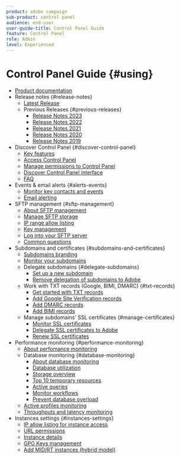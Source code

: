 ```yaml
---
product: adobe campaign
sub-product: control panel
audience: end-user
user-guide-title: Control Panel Guide
feature: Control Panel
role: Admin
level: Experienced
---
```


# Control Panel Guide {#using}

+ [Product documentation](control-panel-home.md)
+ Release notes {#release-notes}
  + [Latest Release](rn/release-notes.md)
  + Previous Releases {#previous-releases}
    + [Release Notes 2023](rn/release-notes-2023.md)
    + [Release Notes 2022](rn/release-notes-2022.md)
    + [Release Notes 2021](rn/release-notes-2021.md)
    + [Release Notes 2020](rn/release-notes-2020.md)
    + [Release Notes 2019](rn/release-notes-2019.md)
+ Discover Control Panel {#discover-control-panel}
  + [Key features](discover/using/key-features.md)
  + [Access Control Panel](discover/using/accessing-control-panel.md)
  + [Manage permissions to Control Panel](discover/using/managing-permissions.md)
  + [Discover Control Panel interface](discover/using/discovering-the-interface.md)
  + [FAQ](faq.md)
+ Events & email alerts {#alerts-events}
  + [Monitor key contacts and events](service-events/service-events.md)
  + [Email alerting](performance-monitoring/using/email-alerting.md)
+ SFTP management {#sftp-management}
  + [About SFTP management](sftp/using/about-sftp-management.md)
  + [Manage SFTP storage](sftp/using/sftp-storage-management.md)
  + [IP range allow listing](sftp/using/ip-range-allow-listing.md)
  + [Key management](sftp/using/key-management.md)
  + [Log into your SFTP server](sftp/using/logging-into-sftp-server.md)
  + [Common questions](sftp/using/common-questions.md)
+ Subdomains and certificates {#subdomains-and-certificates}
  + [Subdomains branding](subdomains-certificates/using/subdomains-branding.md)
  + [Monitor your subdomains](subdomains-certificates/using/monitoring-subdomains.md)
  + Delegate subdomains {#delegate-subdomains}
    + [Set up a new subdomain](subdomains-certificates/using/setting-up-new-subdomain.md)
    + [Remove delegation of subdomains to Adobe](subdomains-certificates/using/remove-delegated-subdomains.md)
  + Work with TXT records (Google, BIMI, DMARC) {#txt-records}
    + [Get started with TXT records](subdomains-certificates/using/gs-txt-records.md)
    + [Add Google Site Verification records](subdomains-certificates/using/managing-txt-records.md)
    + [Add DMARC records](subdomains-certificates/using/dmarc.md)
    + [Add BIMI records](subdomains-certificates/using/bimi.md)
  + Manage subdomains' SSL certificates {#manage-certificates}
    + [Monitor SSL certificates](subdomains-certificates/using/monitoring-ssl-certificates.md)
    + [Delegate SSL certificates to Adobe](subdomains-certificates/using/delegate-ssl.md)
    + [Renew SSL certificates](subdomains-certificates/using/renewing-subdomain-certificate.md)
+ Performance monitoring {#performance-monitoring}
  + [About perfomance monitoring](performance-monitoring/using/about-performance-monitoring.md)
  + Database monitoring {#database-monitoring}
    + [About database monitoring](performance-monitoring/using/database-monitoring.md)    
    + [Database utilization](performance-monitoring/using/database-utilization.md)
    + [Storage overview](performance-monitoring/using/database-storage-overview.md)
    + [Top 10 temporary resources](performance-monitoring/using/database-top-ten-resources.md)
    + [Active queries](performance-monitoring/using/database-active-queries.md)
    + [Monitor workflows](performance-monitoring/using/workflow-monitoring.md)
    + [Prevent database overload](performance-monitoring/using/database-preventing-overload.md)
  + [Active profiles monitoring](performance-monitoring/using/active-profiles-monitoring.md)
  + [Throughputs and latency monitoring](performance-monitoring/using/throughputs-latencies.md)
+ Instances settings {#instances-settings}
  + [IP allow listing for instance access](instances-settings/using/ip-allow-listing-instance-access.md)
  + [URL permissions](instances-settings/using/url-permissions.md)
  + [Instance details](instances-settings/using/instance-details.md)
  + [GPG Keys management](instances-settings/using/gpg-keys-management.md)
  + [Add MID/RT instances (hybrid model)](instances-settings/using/external-accounts.md)
